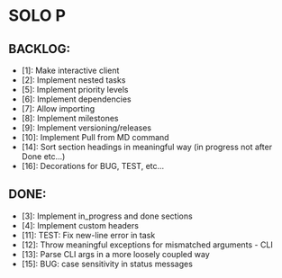 # SOLO P

## BACKLOG: 

- [1]: Make interactive client
- [2]: Implement nested tasks
- [5]: Implement priority levels
- [6]: Implement dependencies
- [7]: Allow importing
- [8]: Implement milestones
- [9]: Implement versioning/releases
- [10]: Implement Pull from MD command
- [14]: Sort section headings in meaningful way (in progress not after Done etc...)
- [16]: Decorations for BUG, TEST, etc...

## DONE: 

- [3]: Implement in_progress and done sections
- [4]: Implement custom headers
- [11]: TEST: Fix new-line error in task
- [12]: Throw meaningful exceptions for mismatched arguments - CLI
- [13]: Parse CLI args in a more loosely coupled way
- [15]: BUG: case sensitivity in status messages

